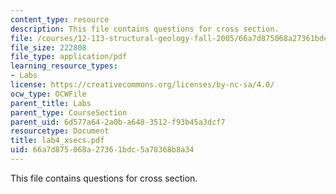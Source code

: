 ```yaml
---
content_type: resource
description: This file contains questions for cross section.
file: /courses/12-113-structural-geology-fall-2005/66a7d875068a27361bdc5a78368b8a34_lab4_xsecs.pdf
file_size: 222808
file_type: application/pdf
learning_resource_types:
- Labs
license: https://creativecommons.org/licenses/by-nc-sa/4.0/
ocw_type: OCWFile
parent_title: Labs
parent_type: CourseSection
parent_uid: 6d577a64-2a0b-a648-3512-f93b45a3dcf7
resourcetype: Document
title: lab4_xsecs.pdf
uid: 66a7d875-068a-2736-1bdc-5a78368b8a34
---
```

This file contains questions for cross section.